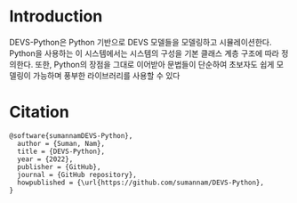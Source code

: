 # Introduction 

DEVS-Python은 Python 기반으로 DEVS 모델들을 모델링하고 시뮬레이션한다. Python을 사용하는 이 시스템에서는 시스템의 구성을 기본 클래스 계층 구조에 따라 정의한다. 또한, Python의 장점을 그대로 이어받아 문법들이 단순하여 초보자도 쉽게 모델링이 가능하며 풍부한 라이브러리를 사용할 수 있다

# Citation

```
@software{sumannamDEVS-Python},
  author = {Suman, Nam},
  title = {DEVS-Python},
  year = {2022},
  publisher = {GitHub},
  journal = {GitHub repository},
  howpublished = {\url{https://github.com/sumannam/DEVS-Python},
} 
```

